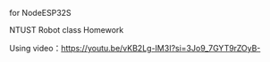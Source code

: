 for NodeESP32S

 NTUST Robot class Homework

Using video：https://youtu.be/vKB2Lg-IM3I?si=3Jo9_7GYT9rZOyB-
